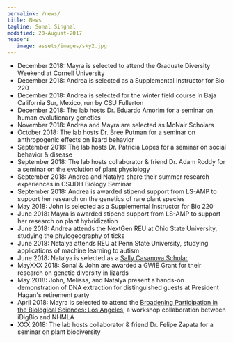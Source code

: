 ```yaml
---
permalink: /news/
title: News
tagline: Sonal Singhal
modified: 20-August-2017
header:
   image: assets/images/sky2.jpg
---
```


- December 2018: Mayra is selected to attend the Graduate Diversity Weekend at Cornell University
- December 2018: Andrea is selected as a Supplemental Instructor for Bio 220
- December 2018: Andrea is selected for the winter field course in Baja California Sur, Mexico, run by CSU Fullerton
- December 2018: The lab hosts Dr. Eduardo Amorim for a seminar on human evolutionary genetics
- November 2018: Andrea and Mayra are selected as McNair Scholars
- October 2018: The lab hosts Dr. Bree Putman for a seminar on anthropogenic effects on lizard behavior
- September 2018: The lab hosts Dr. Patricia Lopes for a seminar on social behavior & disease
- September 2018: The lab hosts collaborator & friend Dr. Adam Roddy for a seminar on the evolution  of plant physiology
- September 2018: Andrea and Natalya share their summer research experiences in CSUDH Biology Seminar
- September 2018: Andrea is awarded stipend support from LS-AMP to support her research on the genetics of rare plant species
- May 2018: John is selected as a Supplemental Instructor for Bio 220
- June 2018: Mayra is awarded stipend support from LS-AMP to support her research on plant hybridization
- June 2018: Andrea attends the NextGen REU at Ohio State University, studying the phylogeography of ticks
- June 2018: Natalya attends REU at Penn State University, studying applications of machine learning to autism
- June 2018: Natalya is selected as a [Sally Casanova Scholar](https://news.csudh.edu/sally-casanova-2018/)
- MayXXX 2018: Sonal & John are awarded a GWIE Grant for their research on genetic diversity in lizards
- May 2018: John, Melissa, and Natalya present a hands-on demonstration of DNA extraction for distinguished guests at President Hagan's retirement party
- April 2018: Mayra is selected to attend the [Broadening Participation in the Biological Sciences: Los Angeles](https://www.idigbio.org/content/broadening-participation-biological-sciences-los-angeles), a workshop collaboration between iDigBio and NHMLA
- XXX 2018: The lab hosts collaborator & friend Dr. Felipe Zapata for a seminar on plant biodiversity
